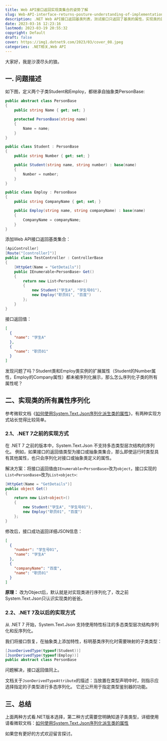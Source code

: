 ```yaml
---
title: Web API接口返回实现类集合的姿势了解
slug: Web-API-interface-returns-posture-understanding-of-implementation-class-collection
description: .NET Web API接口返回基类列表，测试接口只返回了基类的属性，实现类的属性怎么返回呢？
date: 2023-03-16 12:23:16
lastmod: 2023-03-19 20:55:32
copyright: Default
draft: false
cover: https://img1.dotnet9.com/2023/03/cover_08.jpeg
categories: .NET相关,Web API
---
```


大家好，我是沙漠尽头的狼。

## 一. 问题描述

如下图，定义两个子类Student和Employ，都继承自抽象类PersonBase:

```C#
public abstract class PersonBase
{
    public string Name { get; set; }

    protected PersonBase(string name)
    {
        Name = name;
    }
}

public class Student : PersonBase
{
    public string Number { get; set; }

    public Student(string name, string number) : base(name)
    {
        Number = number;
    }
}

public class Employ : PersonBase
{
    public string CompanyName { get; set; }

    public Employ(string name, string companyName) : base(name)
    {
        CompanyName = companyName;
    }
}
```

添加Web API接口返回基类集合：

```C#
[ApiController]
[Route("[controller]")]
public class TestController : ControllerBase
{
    [HttpGet(Name = "GetDetails")]
    public IEnumerable<PersonBase> Get()
    {
        return new List<PersonBase>()
        {
            new Student("学生A", "学生号01"),
            new Employ("职员01", "百度")
        };
    }
}
```

接口返回值：

```json
[
  {
    "name": "学生A"
  },
  {
    "name": "职员01"
  }
]
```

发现问题了吗？Student类和Employ类实例的扩展属性（Student的Number属性，Employ的Company属性）都未被序列化展示，那么怎么序列化子类的所有属性呢？

## 二、实现类的所有属性序列化

参考微软文档《[如何使用System.Text.Json序列化派生类的属性](https://learn.microsoft.com/zh-cn/dotnet/standard/serialization/system-text-json/polymorphism?pivots=dotnet-7-0)》，有两种实现方式站长觉得比较简单。

### 2.1、.NET 7之前的实现方式

在 .NET 7 之前的版本中，System.Text.Json 不支持多态类型层次结构的序列化。 例如，如果接口的返回值类型为接口或抽象类集合，那么即使运行时类型具有其他属性，也只会序列化对接口或抽象类定义的属性。

解决方案：将接口返回值由`IEnumerable<PersonBase>`改为`object`，接口实现的`List<PersonBase>`改为`List<object>`:

```C#
[HttpGet(Name = "GetDetails")]
public object Get()
{
    return new List<object>()
    {
        new Student("学生A", "学生号01"),
        new Employ("职员01", "百度")
    };
}
```

修改后，接口成功返回详细JSON信息：

```json
[
  {
    "number": "学生号01",
    "name": "学生A"
  },
  {
    "companyName": "百度",
    "name": "职员01"
  }
]
```

**原理：** 改为Object后，默认就是对实现类进行序列化了，改之前System.Text.Json只认识实现类的爸爸。

### 2.2、.NET 7及以后的实现方式

从 .NET 7 开始，System.Text.Json 支持使用特性标注的多态类型层次结构序列化和反序列化。

我们将接口恢复，在抽象类上添加特性，标明基类序列化时需要映射的子类类型：

```C#
[JsonDerivedType(typeof(Student))]
[JsonDerivedType(typeof(Employ))]
public abstract class PersonBase
```

问题解决，接口返回值同上。

文档关于`JsonDerivedTypeAttribute`的描述：当放置在类型声明中时，则指示应选择指定的子类型进行多态序列化。 它还公开用于指定类型鉴别器的功能。

## 三、总结

上面两种方式看.NET版本选择，第二种方式需要您明确知道子类类型，详细使用请看微软文档：[如何使用System.Text.Json序列化派生类的属性](https://learn.microsoft.com/zh-cn/dotnet/standard/serialization/system-text-json/polymorphism?pivots=dotnet-7-0)

如果您有更好的方式欢迎留言探讨。